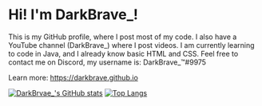 # Hi! I'm DarkBrave_!

This is my GitHub profile, where I post most of my code.
I also have a YouTube channel (DarkBrave_) where I post videos.
I am currently learning to code in Java, and I already know basic HTML and CSS.
Feel free to contact me on Discord, my username is: DarkBrave_™#9975

Learn more: https://darkbrave.github.io

[![DarkBrvae_'s GitHub stats](https://github-readme-stats.vercel.app/api?username=DarkBrave&show_icons=true&theme=dark)](https://github.com/anuraghazra/github-readme-stats)
[![Top Langs](https://github-readme-stats.vercel.app/api/top-langs/?username=DarkBrave_&show_icons=true&theme=dark)](https://github.com/anuraghazra/github-readme-stats)
